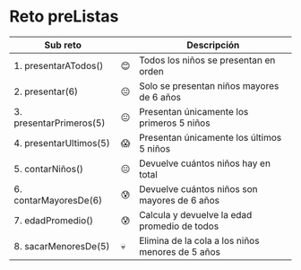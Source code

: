 # Reto preListas

|Sub reto|| Descripción |
|-|-|-|
| 1. presentarATodos() | 😊 | Todos los niños se presentan en orden |
| 2. presentar(6) | 😐 | Solo se presentan niños mayores de 6 años |
| 3. presentarPrimeros(5) | 😐 | Presentan únicamente los primeros 5 niños |
| 4. presentarUltimos(5) | 😱 | Presentan únicamente los últimos 5 niños |
| 5. contarNiños() | 😐 | Devuelve cuántos niños hay en total |
| 6. contarMayoresDe(6) | 😰 | Devuelve cuántos niños son mayores de 6 años |
| 7. edadPromedio() | 😰 | Calcula y devuelve la edad promedio de todos |
| 8. sacarMenoresDe(5) | 💀 | Elimina de la cola a los niños menores de 5 años |
